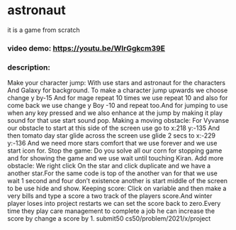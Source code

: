 # astronaut
it is a game from scratch
### video demo:   <https://youtu.be/WIrGgkcm39E>
### description:
Make your character jump:
With use stars and astronaut for the characters And Galaxy for background. To make a character jump upwards we choose change y by-15 And for mage repeat 10 times we use repeat 10 and also for come back we use change y Boy -10 and repeat too.And for jumping to use when any key pressed and we also enhance at the jump by making it play sound for that use start sound pop.
Making a moving obstacle:
For Vyvanse our obstacle to start at this side of the screen use go to x:218 y:-135 And then tomato day star glide across the screen use glide 2 secs to x:-229 y:-136 And we need more stars comfort that we use forever and we use start icon for.
Stop the game:
Do you solve all our corn for stopping game and for showing the game and we use wait until touching Kiran.
Add more obstacle:
We right click On the star and click duplicate and we have a another star.For the same code is top of the another van for that we use wait 1 second and four don’t existence another is start middle of the screen to be use hide and show.
Keeping score:
Click on variable and then make a very bills and type a score a two track of the players score.And winter player loses into project restarts we can set the score back to zero.Every time they play care management to complete a job he can increase the score by change a score by 1.
submit50  cs50/problem/2021/x/project
